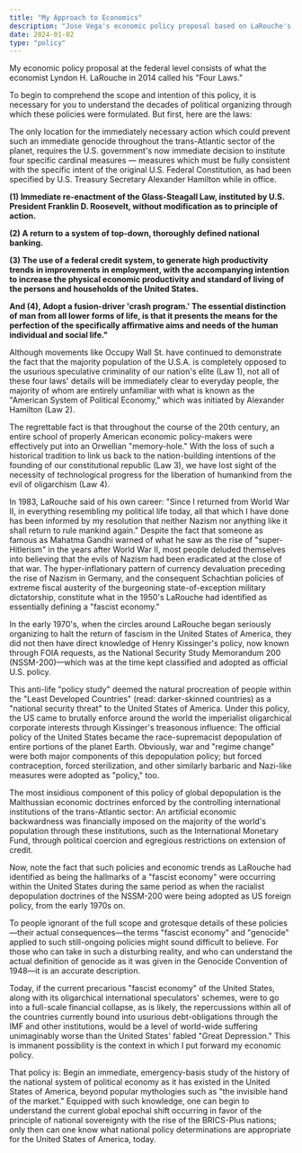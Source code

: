 ```yaml
---
title: "My Approach to Economics"
description: "Jose Vega's economic policy proposal based on LaRouche's Four Laws for economic recovery and development."
date: 2024-01-02
type: "policy"
---
```


My economic policy proposal at the federal level consists of what the economist Lyndon H. LaRouche in 2014 called his "Four Laws."

To begin to comprehend the scope and intention of this policy, it is necessary for you to understand the decades of political organizing through which these policies were formulated. But first, here are the laws:

The only location for the immediately necessary action which could prevent such an immediate genocide throughout the trans-Atlantic sector of the planet, requires the U.S. government's now immediate decision to institute four specific cardinal measures — measures which must be fully consistent with the specific intent of the original U.S. Federal Constitution, as had been specified by U.S. Treasury Secretary Alexander Hamilton while in office.

**(1) Immediate re-enactment of the Glass-Steagall Law, instituted by U.S. President Franklin D. Roosevelt, without modification as to principle of action.**

**(2) A return to a system of top-down, thoroughly defined national banking.**

**(3) The use of a federal credit system, to generate high productivity trends in improvements in employment, with the accompanying intention to increase the physical economic productivity and standard of living of the persons and households of the United States.**

**And (4), Adopt a fusion-driver 'crash program.' The essential distinction of man from all lower forms of life, is that it presents the means for the perfection of the specifically affirmative aims and needs of the human individual and social life."**

Although movements like Occupy Wall St. have continued to demonstrate the fact that the majority population of the U.S.A. is completely opposed to the usurious speculative criminality of our nation's elite (Law 1), not all of these four laws' details will be immediately clear to everyday people, the majority of whom are entirely unfamiliar with what is known as the "American System of Political Economy," which was initiated by Alexander Hamilton (Law 2).

The regrettable fact is that throughout the course of the 20th century, an entire school of properly American economic policy-makers were effectively put into an Orwellian "memory-hole." With the loss of such a historical tradition to link us back to the nation-building intentions of the founding of our constitutional republic (Law 3), we have lost sight of the necessity of technological progress for the liberation of humankind from the evil of oligarchism (Law 4).

In 1983, LaRouche said of his own career: "Since I returned from World War II, in everything resembling my political life today, all that which I have done has been informed by my resolution that neither Nazism nor anything like it shall return to rule mankind again." Despite the fact that someone as famous as Mahatma Gandhi warned of what he saw as the rise of "super-Hitlerism" in the years after World War II, most people deluded themselves into believing that the evils of Nazism had been eradicated at the close of that war. The hyper-inflationary pattern of currency devaluation preceding the rise of Nazism in Germany, and the consequent Schachtian policies of extreme fiscal austerity of the burgeoning state-of-exception military dictatorship, constitute what in the 1950's LaRouche had identified as essentially defining a "fascist economy."

In the early 1970's, when the circles around LaRouche began seriously organizing to halt the return of fascism in the United States of America, they did not then have direct knowledge of Henry Kissinger's policy, now known through FOIA requests, as the National Security Study Memorandum 200 (NSSM-200)—which was at the time kept classified and adopted as official U.S. policy.

This anti-life "policy study" deemed the natural procreation of people within the "Least Developed Countries" (read: darker-skinned countries) as a "national security threat" to the United States of America. Under this policy, the US came to brutally enforce around the world the imperialist oligarchical corporate interests through Kissinger's treasonous influence: The official policy of the United States became the race-supremacist depopulation of entire portions of the planet Earth. Obviously, war and "regime change" were both major components of this depopulation policy; but forced contraception, forced sterilization, and other similarly barbaric and Nazi-like measures were adopted as "policy," too.

The most insidious component of this policy of global depopulation is the Malthussian economic doctrines enforced by the controlling international institutions of the trans-Atlantic sector: An artificial economic backwardness was financially imposed on the majority of the world's population through these institutions, such as the International Monetary Fund, through political coercion and egregious restrictions on extension of credit.

Now, note the fact that such policies and economic trends as LaRouche had identified as being the hallmarks of a "fascist economy" were occurring within the United States during the same period as when the racialist depopulation doctrines of the NSSM-200 were being adopted as US foreign policy, from the early 1970s on.

To people ignorant of the full scope and grotesque details of these policies—their actual consequences—the terms "fascist economy" and "genocide" applied to such still-ongoing policies might sound difficult to believe. For those who can take in such a disturbing reality, and who can understand the actual definition of genocide as it was given in the Genocide Convention of 1948—it is an accurate description.

Today, if the current precarious "fascist economy" of the United States, along with its oligarchical international speculators' schemes, were to go into a full-scale financial collapse, as is likely, the repercussions within all of the countries currently bound into usurious debt-obligations through the IMF and other institutions, would be a level of world-wide suffering unimaginably worse than the United States' fabled "Great Depression." This is immanent possibility is the context in which I put forward my economic policy.

That policy is: Begin an immediate, emergency-basis study of the history of the national system of political economy as it has existed in the United States of America, beyond popular mythologies such as "the invisible hand of the market." Equipped with such knowledge, one can begin to understand the current global epochal shift occurring in favor of the principle of national sovereignty with the rise of the BRICS-Plus nations; only then can one know what national policy determinations are appropriate for the United States of America, today.
